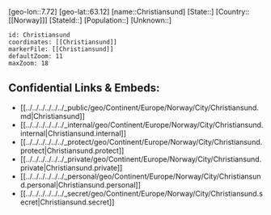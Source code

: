 ﻿---
location: [63.12,7.72]
mapzoom: [7,12] 
mapmarker: city 
type: City
tags:
- geo/City


SpocWebEntityId: 29605
isDeleted: false
confidential: public

---
[geo-lon::7.72]
[geo-lat::63.12]
[name::Christiansund]
[State::]
[Country::[[Norway]]]
[StateId::]
[Population::]
[Unknown::]


```leaflet
id: Christiansund
coordinates: [[Christiansund]]
markerFile: [[Christiansund]]
defaultZoom: 11 
maxZoom: 18
```


## Confidential Links & Embeds: 
- [[../../../../../../_public/geo/Continent/Europe/Norway/City/Christiansund.md|Christiansund]] 
- [[../../../../../../_internal/geo/Continent/Europe/Norway/City/Christiansund.internal|Christiansund.internal]] 
- [[../../../../../../_protect/geo/Continent/Europe/Norway/City/Christiansund.protect|Christiansund.protect]] 
- [[../../../../../../_private/geo/Continent/Europe/Norway/City/Christiansund.private|Christiansund.private]] 
- [[../../../../../../_personal/geo/Continent/Europe/Norway/City/Christiansund.personal|Christiansund.personal]] 
- [[../../../../../../_secret/geo/Continent/Europe/Norway/City/Christiansund.secret|Christiansund.secret]] 
